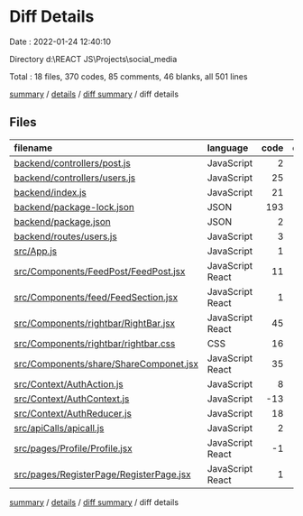 # Diff Details

Date : 2022-01-24 12:40:10

Directory d:\REACT JS\Projects\social_media

Total : 18 files,  370 codes, 85 comments, 46 blanks, all 501 lines

[summary](results.md) / [details](details.md) / [diff summary](diff.md) / diff details

## Files
| filename | language | code | comment | blank | total |
| :--- | :--- | ---: | ---: | ---: | ---: |
| [backend/controllers/post.js](/backend/controllers/post.js) | JavaScript | 2 | 0 | 1 | 3 |
| [backend/controllers/users.js](/backend/controllers/users.js) | JavaScript | 25 | 42 | 10 | 77 |
| [backend/index.js](/backend/index.js) | JavaScript | 21 | 2 | -1 | 22 |
| [backend/package-lock.json](/backend/package-lock.json) | JSON | 193 | 0 | 0 | 193 |
| [backend/package.json](/backend/package.json) | JSON | 2 | 0 | 0 | 2 |
| [backend/routes/users.js](/backend/routes/users.js) | JavaScript | 3 | 2 | 5 | 10 |
| [src/App.js](/src/App.js) | JavaScript | 1 | 0 | 1 | 2 |
| [src/Components/FeedPost/FeedPost.jsx](/src/Components/FeedPost/FeedPost.jsx) | JavaScript React | 11 | 3 | 6 | 20 |
| [src/Components/feed/FeedSection.jsx](/src/Components/feed/FeedSection.jsx) | JavaScript React | 1 | 1 | 0 | 2 |
| [src/Components/rightbar/RightBar.jsx](/src/Components/rightbar/RightBar.jsx) | JavaScript React | 45 | 2 | 13 | 60 |
| [src/Components/rightbar/rightbar.css](/src/Components/rightbar/rightbar.css) | CSS | 16 | 0 | 0 | 16 |
| [src/Components/share/ShareComponet.jsx](/src/Components/share/ShareComponet.jsx) | JavaScript React | 35 | 1 | 5 | 41 |
| [src/Context/AuthAction.js](/src/Context/AuthAction.js) | JavaScript | 8 | 0 | 1 | 9 |
| [src/Context/AuthContext.js](/src/Context/AuthContext.js) | JavaScript | -13 | 30 | 1 | 18 |
| [src/Context/AuthReducer.js](/src/Context/AuthReducer.js) | JavaScript | 18 | 0 | 3 | 21 |
| [src/apiCalls/apicall.js](/src/apiCalls/apicall.js) | JavaScript | 2 | 0 | 0 | 2 |
| [src/pages/Profile/Profile.jsx](/src/pages/Profile/Profile.jsx) | JavaScript React | -1 | 1 | 0 | 0 |
| [src/pages/RegisterPage/RegisterPage.jsx](/src/pages/RegisterPage/RegisterPage.jsx) | JavaScript React | 1 | 1 | 1 | 3 |

[summary](results.md) / [details](details.md) / [diff summary](diff.md) / diff details